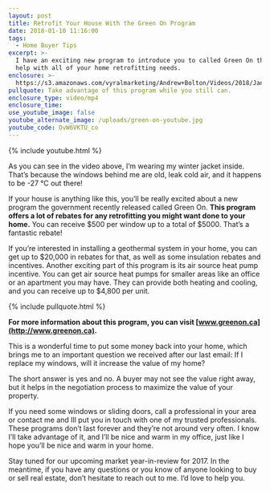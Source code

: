 ```yaml
---
layout: post
title: Retrofit Your House With the Green On Program
date: 2018-01-10 11:16:00
tags:
  - Home Buyer Tips
excerpt: >-
  I have an exciting new program to introduce you to called Green On that will
  help with all of your home retrofitting needs.
enclosure: >-
  https://s3.amazonaws.com/vyralmarketing/Andrew+Bolton/Videos/2018/January/Newmarket+Real+Estate+Agent-+Retrofit+Your+House+With+the+Green+On+Program.mp4
pullquote: Take advantage of this program while you still can.
enclosure_type: video/mp4
enclosure_time:
use_youtube_image: false
youtube_alternate_image: /uploads/green-on-youtube.jpg
youtube_code: OvW6VKTU_co
---
```



{% include youtube.html %}

As you can see in the video above, I’m wearing my winter jacket inside. That’s because the windows behind me are old, leak cold air, and it happens to be -27 &deg;C out there!

If your house is anything like this, you’ll be really excited about a new program the government recently released called Green On. **This program offers a lot of rebates for any retrofitting you might want done to your home.** You can receive $500 per window up to a total of $5000. That’s a fantastic rebate!

If you’re interested in installing a geothermal system in your home, you can get up to $20,000 in rebates for that, as well as some insulation rebates and incentives. Another exciting part of this program is its air source heat pump incentive. You can get air source heat pumps for smaller areas like an office or an apartment you may have. They can provide both heating and cooling, and you can receive up to $4,800 per unit.

{% include pullquote.html %}

**For more information about this program, you can visit [www.greenon.ca](http://www.greenon.ca).**

This is a wonderful time to put some money back into your home, which brings me to an important question we received after our last email: If I replace my windows, will it increase the value of my home?

The short answer is yes and no. A buyer may not see the value right away, but it helps in the negotiation process to maximize the value of your property.

If you need some windows or sliding doors, call a professional in your area or contact me and Ill put you in touch with one of my trusted professionals. These programs don’t last forever and they’re not around very often. I know I’ll take advantage of it, and I’ll be nice and warm in my office, just like I hope you’ll be nice and warm in your home.

Stay tuned for our upcoming market year-in-review for 2017. In the meantime, if you have any questions or you know of anyone looking to buy or sell real estate, don’t hesitate to reach out to me. I’d love to help you.
